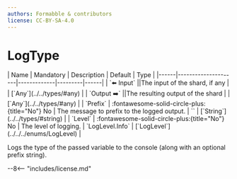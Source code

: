 ```yaml
---
authors: Formabble & contributors
license: CC-BY-SA-4.0
---
```



# LogType

<div class="sh-parameters" markdown="1">
| Name | Mandatory | Description | Default | Type |
|------|---------------------|-------------|---------|------|
| `⬅️ Input` ||The input of the shard, if any | | [`Any`](../../types/#any) |
| `Output ➡️` ||The resulting output of the shard | | [`Any`](../../types/#any) |
| `Prefix` | :fontawesome-solid-circle-plus:{title="No"} No  | The message to prefix to the logged output. | `` | [`String`](../../types/#string) |
| `Level` | :fontawesome-solid-circle-plus:{title="No"} No  | The level of logging. | `LogLevel.Info` | [`LogLevel`](../../../enums/LogLevel) |

</div>

Logs the type of the passed variable to the console (along with an optional prefix string).

--8<-- "includes/license.md"

